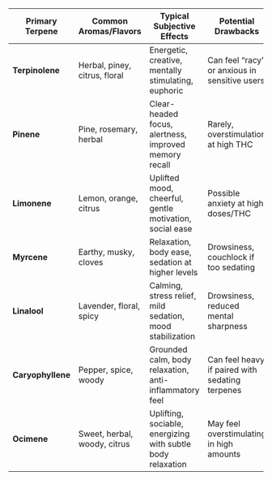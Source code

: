 
| Primary Terpene | Common Aromas/Flavors       | Typical Subjective Effects                                | Potential Drawbacks                          |
|-----------------|-----------------------------|-----------------------------------------------------------|-----------------------------------------------|
| **Terpinolene** | Herbal, piney, citrus, floral | Energetic, creative, mentally stimulating, euphoric       | Can feel “racy” or anxious in sensitive users |
| **Pinene**      | Pine, rosemary, herbal       | Clear-headed focus, alertness, improved memory recall     | Rarely, overstimulation at high THC           |
| **Limonene**    | Lemon, orange, citrus        | Uplifted mood, cheerful, gentle motivation, social ease   | Possible anxiety at high doses/THC            |
| **Myrcene**     | Earthy, musky, cloves        | Relaxation, body ease, sedation at higher levels          | Drowsiness, couchlock if too sedating         |
| **Linalool**    | Lavender, floral, spicy      | Calming, stress relief, mild sedation, mood stabilization | Drowsiness, reduced mental sharpness          |
| **Caryophyllene** | Pepper, spice, woody       | Grounded calm, body relaxation, anti-inflammatory feel    | Can feel heavy if paired with sedating terpenes|
| **Ocimene** | Sweet, herbal, woody, citrus       | Uplifting, sociable, energizing with subtle body relaxation | May feel overstimulating in high amounts




